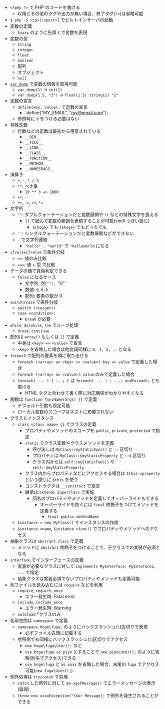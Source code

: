 - `<?php ?>` で PHP のコードを書ける
  - 以降にその他のタグや出力が無い場合、終了タグ(`?>`)は省略可能
- `$ php -S <ip>[:<port>]` でビルトインサーバの起動
- 変数の定義
  - `$xxxx` のように先頭 `$` で変数を表現
- 変数の型
  - `string`
  - `integer`
  - `float`
  - `boolean`
  - 配列
  - オブジェクト
  - `null`
- [`var_dump`](https://www.php.net/manual/ja/function.var-dump.php) で変数の情報を取得可能
  - `var_dump(1)` -> `int(1)`
  - `var_dump(1.5, "2")` -> `float(1.5) string(1) "2"`
- 定数の宣言
  - `define(key, value);` で定数の宣言
    - `define("MY_EMAIL", "my@email.com");
  - 参照時に `$` をつける必要はない
- 特殊定数
  - 行数などの定数は最初から用意されている
    - `__DIR__`
    - `__FILE__`
    - `__LINE__`
    - `__CLASS__`
    - `__FUNCTION__`
    - `__METHOD__`
    - `__NAMESPACE__`
- 演算子
  - `+`, `-`, `*`, `/`, `%`
  - `**`: べき乗
    - `10 ** 3 => 1000`
  - `++`, `--`
  - `+=`, `-=`, `/=`, `*=`
- 文字列
  - `""`: ダブルクォーテーションだと変数展開や `\t` などの特殊文字を扱える
    - `{}` で囲んで変数の範囲を表現することが可能(shell っぽい感じ)
      - `${hoge}` でも `{$hoge}` でもどっちでも
  - `''`: シングルクォーテーションだと変数展開などができない
  - `.` で文字列連結
    - `"hello" . "world"` で `"helloworld` になる
- `if/elseif/else` で条件分岐
  - `==`: 値のみ比較
  - `===`: 値 + 型 で比較
- データの値で真偽判定できる
  - `false` になるケース
    - 文字列: 空(`""), `"0"`
    - 数値: `0`, `0.0`
    - 配列: 要素の数が 0
- `switch/case` で条件分岐
  - `switch (<target>)`
  - `case <condition>:`
    - `break` が必要
- `while`, `do/while`, `foo` でループ処理
  - `break`, `continue`
- 配列は `array()` もしくは `[]` で定義
  - 中身は `<key> => <value>` で宣言
  - `<key>` を省略した場合は他言語同様に `0, 1, 2, ..` となる
- `foreach` で配列の要素を順に取り出せる
  - `foreach (<array> as <key> => <value>)`: `key => value` で定義した場合
  - `foreach (<array> as <value>)`: `value` のみで定義した場合
  - `foreach( ... ) { ...; }` は `foreach( ... ) : ...; endforeach;` とも書ける
    - HTML タグと合わせて書く際に対応関係がわかりやすくなる
- 関数は `function funcName(args) {}` で定義
  - デフォルト引数も設定可能
  - ローカル変数のスコープはネストに影響されない
- クラスとインスタンス
  - `class <class name> {}` でクラスの定義
    - プロパティやメソッドのスコープを `public`, `private`, `protected` で指定
    - `static` でクラス変数やクラスメソッドを定義
      - 呼び出しは `MyClass::myStaticFunc()` と `::` 区切り
      - プロパティは `MyClass::$myStaticProperty` と `::$` 区切り
      - クラス内からは `self::myStaticFunc()` や `self::$myStaticProperty`
    - クラス内からプロパティなどにアクセスする場合は `$this->property` という感じに `$this` を使う
    - コンストラクタは `__construct` で宣言
    - 継承は `extends SuperClass` で実施
      - 同名のプロパティやメソッドを定義してオーバーライドもできる
        - オーバーライドを防ぐには `final` 修飾子をつけてメソッドを定義する
          - `final public methodName`
  - `$instance = new MyClass()` でインスタンスの作成
  - `$instance->name`, `$instance->func()` でプロパティやメソッドへのアクセス
- 抽象クラスは `abstract class` で定義
  - メソッドに `abstract` 修飾子をつけることで、子クラスでの実装が必須となる
- `interface` でインターフェースの定義
  - 実装が必要なクラスに対して `implements MyInterface, MyInteface2, ...` で指定
  - 抽象クラスは実装必須でないプロパティやメソッドも定義可能
- 別ファイルを読み込むには `require` などを利用
  - `require`, `require_once`
    - エラー発生時: Fatal error
  - `include`, `include_once`
    - エラー発生時: Warning
  - `autoload` *クラスのみ
- 名前空間は `namespace` で定義
  - `namespace hoge\fuga;` のようにバックスラッシュ(`\`)区切りで表現
    - 必ずファイル先頭に記載する
  - 参照側でも同様にバックスラッシュ(`\`)区切りでアクセス
    - `new hoge\fuga\User();` など
    - `use hoge\fuga as piyo` とすることで `new piyo\User();` のように省略(別名でアクセス)できる
    - `use hoge\fuga` と `as xxxx` を省略した場合、末尾の `fuga` でアクセス可能(`new fuga\User();`)
- 例外処理は `try/catch` で処理
  - `catch` した例外に対して `$e->getMessage()` でエラーメッセージの表示(取得)
  - `throw new xxxxException("Your Message);` で例外を発生されることができる
